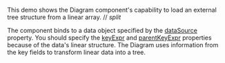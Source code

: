 This demo shows the Diagram component's capability to load an external tree structure from a linear array.
// _split_

The component binds to a data object specified by the [dataSource](/Documentation/ApiReference/UI_Components/dxDiagram/Configuration/nodes/#dataSource) property. You should specify the [keyExpr](/Documentation/ApiReference/UI_Components/dxDiagram/Configuration/nodes/#keyExpr) and [parentKeyExpr](/Documentation/ApiReference/UI_Components/dxDiagram/Configuration/nodes/#parentKeyExpr) properties because of the data's linear structure. The Diagram uses information from the key fields to transform linear data into a tree.